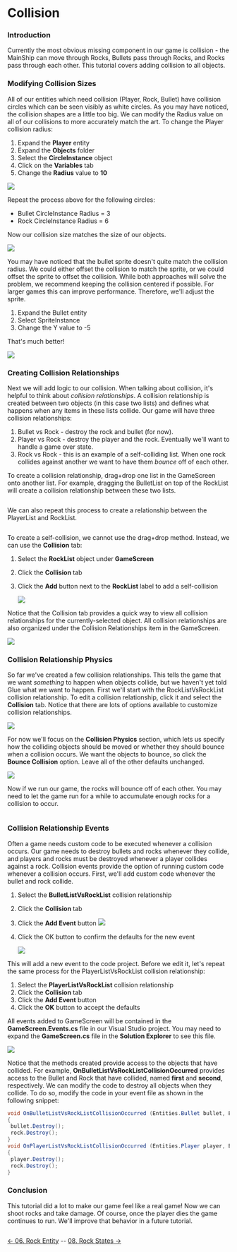 # Collision

### Introduction

Currently the most obvious missing component in our game is collision - the MainShip can move through Rocks, Bullets pass through Rocks, and Rocks pass through each other. This tutorial covers adding collision to all objects.

### Modifying Collision Sizes

All of our entities which need collision (Player, Rock, Bullet) have collision circles which can be seen visibly as white circles. As you may have noticed, the collision shapes are a little too big. We can modify the Radius value on all of our collisions to more accurately match the art. To change the Player collision radius:

1. Expand the **Player** entity
2. Expand the **Objects** folder
3. Select the **CircleInstance** object
4. Click on the **Variables** tab
5. Change the **Radius** value to **10**

![](../../media/2021-03-img\_604d577d3f8d2.png)

Repeat the process above for the following circles:

* Bullet CircleInstance Radius = 3
* Rock CircleInstance Radius = 6

Now our collision size matches the size of our objects.

![](../../media/2021-03-img\_604d58c234f69.png)

You may have noticed that the bullet sprite doesn't quite match the collision radius. We could either offset the collision to match the sprite, or we could offset the sprite to offset the collision. While both approaches will solve the problem, we recommend keeping the collision centered if possible. For larger games this can improve performance. Therefore, we'll adjust the sprite.

1. Expand the Bullet entity
2. Select SpriteInstance
3. Change the Y value to -5

That's much better!

![](../../media/2021-03-img\_604d59df22c28.png)

### Creating Collision Relationships

Next we will add logic to our collision. When talking about collision, it's helpful to think about _collision relationships_. A collision relationship is created between two objects (in this case two lists) and defines what happens when any items in these lists collide. Our game will have three collision relationships:

1. Bullet vs Rock - destroy the rock and bullet (for now).
2. Player vs Rock - destroy the player and the rock. Eventually we'll want to handle a game over state.
3. Rock vs Rock - this is an example of a self-colliding list. When one rock collides against another we want to have them _bounce_ off of each other.

To create a collision relationship, drag+drop one list in the GameScreen onto another list. For example, dragging the BulletList on top of the RockList will create a collision relationship between these two lists.

<figure><img src="../../media/2016-01-2021_March_13_170938.gif" alt=""><figcaption></figcaption></figure>

We can also repeat this process to create a relationship between the PlayerList and RockList.

<figure><img src="../../media/2016-01-2021_March_13_171539.gif" alt=""><figcaption></figcaption></figure>

To create a self-collision, we cannot use the drag+drop method. Instead, we can use the **Collision** tab:

1. Select the **RockList** object under **GameScreen**
2. Click the **Collision** tab
3.  Click the **Add** button next to the **RockList** label to add a self-collision

    ![](../../media/2021-03-img\_604d5c10244ff.png)

Notice that the Collision tab provides a quick way to view all collision relationships for the currently-selected object. All collision relationships are also organized under the Collision Relationships item in the GameScreen.

![](../../media/2021-03-img\_604d5ca8db90a.png)

### Collision Relationship Physics

So far we've created a few collision relationships. This tells the game that we want _something_ to happen when objects collide, but we haven't yet told Glue what we want to happen. First we'll start with the RockListVsRockList collision relationship. To edit a collision relationship, click it and select the **Collision** tab. Notice that there are lots of options available to customize collision relationships.

![](../../media/2021-03-img\_604d5d3f637d1.png)

For now we'll focus on the **Collision Physics** section, which lets us specify how the colliding objects should be moved or whether they should bounce when a collision occurs. We want the objects to bounce, so click the **Bounce Collision** option. Leave all of the other defaults unchanged.

![](../../media/2021-03-img\_604d5dadd28b0.png)

Now if we run our game, the rocks will bounce off of each other. You may need to let the game run for a while to accumulate enough rocks for a collision to occur.

<figure><img src="../../media/2016-01-2021_March_13_175151.gif" alt=""><figcaption></figcaption></figure>

### Collision Relationship Events

Often a game needs custom code to be executed whenever a collision occurs. Our game needs to destroy bullets and rocks whenever they collide, and players and rocks must be destroyed whenever a player collides against a rock. Collision events provide the option of running custom code whenever a collision occurs. First, we'll add custom code whenever the bullet and rock collide.

1. Select the **BulletListVsRockList** collision relationship
2. Click the **Collision** tab
3. Click the **Add Event** button ![](../../media/2021-03-img\_604d5f1ebac71.png)
4.  Click the OK button to confirm the defaults for the new event

    ![](../../media/2021-03-img\_604d5f9e47dfa.png)

This will add a new event to the code project. Before we edit it, let's repeat the same process for the PlayerListVsRockList collision relationship:

1. Select the **PlayerListVsRockList** collision relationship
2. Click the **Collision** tab
3. Click the **Add Event** button
4. Click the **OK** button to accept the defaults

All events added to GameScreen will be contained in the **GameScreen.Events.cs** file in our Visual Studio project. You may need to expand the **GameScreen.cs** file in the **Solution Explorer** to see this file.

![](../../media/2021-03-img\_604d6069552fc.png)

Notice that the methods created provide access to the objects that have collided. For example, **OnBulletListVsRockListCollisionOccurred** provides access to the Bullet and Rock that have collided, named **first** and **second**, respectively. We can modify the code to destroy all objects when they collide. To do so, modify the code in your event file as shown in the following snippet:

```csharp
void OnBulletListVsRockListCollisionOccurred (Entities.Bullet bullet, Entities.Rock rock)
{
 bullet.Destroy();
 rock.Destroy();
}
void OnPlayerListVsRockListCollisionOccurred (Entities.Player player, Entities.Rock rock)
{
 player.Destroy();
 rock.Destroy();
}
```

### Conclusion

This tutorial did a lot to make our game feel like a real game! Now we can shoot rocks and take damage. Of course, once the player dies the game continues to run. We'll improve that behavior in a future tutorial.

<figure><img src="../../media/2016-01-2021_March_13_182107.gif" alt=""><figcaption></figcaption></figure>

[<- 06. Rock Entity](tutorials-rock-entity.md) -- [08. Rock States ->](tutorials-rock-states.md)
